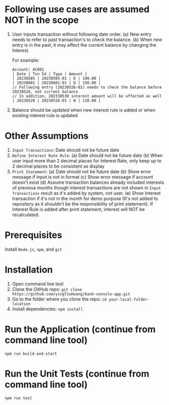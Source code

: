 # Following use cases are assumed NOT in the scope

1. User inputs transaction without following date order.
   (a) New entry needs to refer to past transaction's to check the balance.
   (b) When new entry is in the past, it may affect the current balance by changing the Interest.

   For example:

   ```
   Account: AC001
   | Date | Txn Id | Type | Amount |
   | 20230505 | 20230505-01 | D | 100.00 |
   | 20230601 | 20230601-01 | D | 150.00 |
   // Following entry (20230526-01) needs to check the balance before 20230526, not current balance
   // In addition, 202330530 interest amount will be affected as well
   | 20230526 | 20230526-01 | W | 110.00 |
   ```

2. Balance should be updated when new interest rule is added or when existing interest rule is updated

# Other Assumptions

1. `Input Transactions`: Date should not be future date
2. `Define Interest Rate Rule`:
   (a) Date should not be future date
   (b) When user input more than 2 decimal places for Interest Rate, only keep up to 2 decimal places to be consistent as display
3. `Print Statement`:
   (a) Date should not be future date
   (b) Show error message if input is not in <Account> <Year><Month> format
   (c) Show error message if account doesn't exist
   (d) Assume transaction balances already included interests of previous months though interest transactions are not shown in `Input Transactions` result as it's added by system, not user.
   (e) Show Interest transaction if it's not in the month for demo purpose (It's not added to repository as it shouldn't be the responsibility of print statement). If Interest Rule is added after print statement, interest will NOT be recalculated.

# Prerequisites

Install `Node.js`, `npm`, and `git`

# Installation

1. Open command line tool
2. Clone the GitHub repo: `git clone https://github.com/yingTzuHuang/bank-console-app.git`
3. Go to the folder where you clone the repo: `cd your-local-folder-location`
4. Install dependencies: `npm install`

# Run the Application (continue from command line tool)

`npm run build-and-start`

# Run the Unit Tests (continue from command line tool)

`npm run test`
